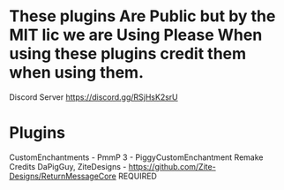 # These plugins Are Public but by the MIT lic we are Using Please When using these plugins credit them when using them.
Discord Server https://discord.gg/RSjHsK2srU
# Plugins 
CustomEnchantments - PmmP 3 - PiggyCustomEnchantment Remake Credits DaPigGuy, ZiteDesigns - https://github.com/Zite-Designs/ReturnMessageCore REQUIRED
